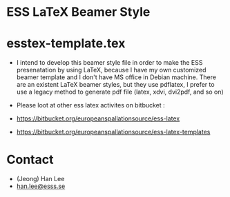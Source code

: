 ESS LaTeX Beamer Style
=================

# esstex-template.tex


* I intend to develop this beamer style file in order to make the ESS presenatation by using LaTeX, because I have my own customized beamer template and I don't have MS office in Debian machine. There are an existent LaTeX beamer styles, but they use pdflatex, I prefer to use a legacy method to generate pdf file (latex, xdvi, dvi2pdf, and so on)


* Please loot at other ess latex activites on bitbucket :

 * https://bitbucket.org/europeanspallationsource/ess-latex
 * https://bitbucket.org/europeanspallationsource/ess-latex-templates

# Contact

* (Jeong) Han Lee
* han.lee@esss.se




